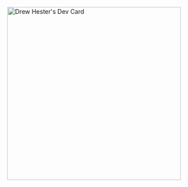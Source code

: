 <a href="https://app.daily.dev/DHester"><img src="https://api.daily.dev/devcards/8d2e91daee514ade957d6fa4b4068e96.png?r=7qc" width="400" alt="Drew Hester's Dev Card"/></a>
